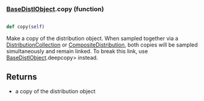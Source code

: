### [BaseDistlObject](BaseDistlObject.md).copy (function)


```py

def copy(self)

```



Make a copy of the distribution object.  When sampled together via
a [DistributionCollection](DistributionCollection.md) or [CompositeDistribution](CompositeDistribution.md), both copies
will be sampled simultaneously and remain linked.  To break this link,
use [BaseDistlObject](BaseDistlObject.md).deepcopy&gt; instead.

Returns
---------
* a copy of the distribution object

